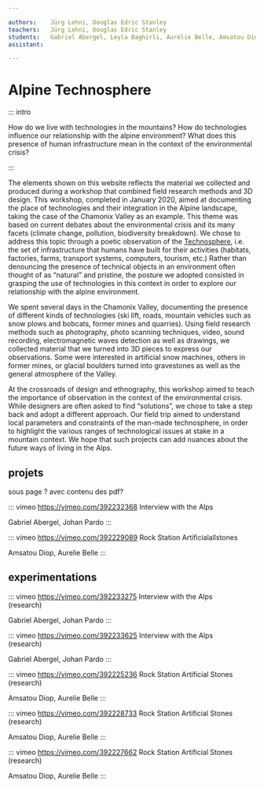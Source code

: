 ```yaml
---

authors:    Jürg Lehni, Douglas Edric Stanley
teachers:   Jürg Lehni, Douglas Edric Stanley
students:   Gabriel Abergel, Leyla Baghirli, Aurélie Belle, Amsatou Diop, Laís Kunzendorff, Johan Pardo
assistant:  

---
```


# Alpine Technosphere

::: intro

How do we live with technologies in the mountains? How do technologies influence our relationship with the alpine environment? What does this presence of human infrastructure mean in the context of the environmental crisis?

:::

The elements shown on this website reflects the material we collected and produced during a workshop that combined field research methods and 3D design. This workshop, completed in January 2020, aimed at documenting the place of technologies and their integration in the Alpine landscape, taking the case of the Chamonix Valley as an example. This theme was based on current debates about the environmental crisis and its many facets (climate change, pollution, biodiversity breakdown). We chose to address this topic through a poetic observation of the [Technosphere](https://technosphere-magazine.hkw.de/p/Peter-K-Haff-9xPhMR94HxWA8LJ6GHmTPm), i.e. the set of infrastructure that humans have built for their activities (habitats, factories, farms, transport systems, computers, tourism, etc.) Rather than denouncing the presence of technical objects in an environment often thought of as “natural” and pristine, the posture we adopted consisted in grasping the use of technologies in this context in order to explore our relationship with the alpine environment. 

We spent several days in the Chamonix Valley, documenting the presence of different kinds of technologies (ski lift, roads, mountain vehicles such as snow plows and bobcats, former mines and quarries). Using field research methods such as photography, photo scanning techniques, video, sound recording, electromagnetic waves detection as well as drawings, we collected material that we turned into 3D pieces to express our observations. Some were interested in artificial snow machines, others in former mines, or glacial boulders turned into gravestones as well as the general atmosphere of the Valley.

At the crossroads of design and ethnography, this workshop aimed to teach the importance of observation in the context of the environmental crisis. While designers are often asked to find “solutions”, we chose to take a step back and adopt a different approach. Our field trip aimed to understand local parameters and constraints of the man-made technosphere, in order to highlight the various ranges of technological issues at stake in a mountain context. We hope that such projects can add nuances about the future ways of living in the Alps.

## projets

sous page ? avec contenu des pdf?

::: vimeo https://vimeo.com/392232368
Interview with the Alps

Gabriel Abergel, Johan Pardo
:::

::: vimeo https://vimeo.com/392229089
Rock Station
Artificialallstones

Amsatou Diop, Aurelie Belle
:::

## experimentations

::: vimeo https://vimeo.com/392233275
Interview with the Alps  
(research)

Gabriel Abergel, Johan Pardo
:::

::: vimeo https://vimeo.com/392233625
Interview with the Alps  
(research)

Gabriel Abergel, Johan Pardo
:::

::: vimeo https://vimeo.com/392225236
Rock Station
Artificial Stones  
(research)

Amsatou Diop, Aurelie Belle
:::

::: vimeo https://vimeo.com/392228733
Rock Station
Artificial Stones  
(research)

Amsatou Diop, Aurelie Belle
:::

::: vimeo https://vimeo.com/392227662
Rock Station
Artificial Stones  
(research)

Amsatou Diop, Aurelie Belle
:::
